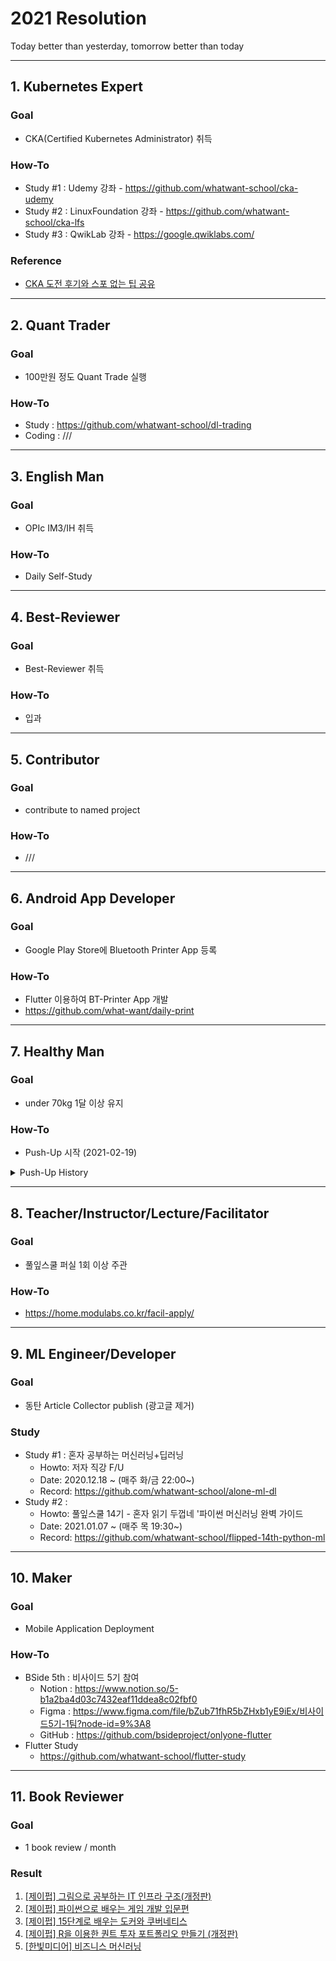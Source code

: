 # 2021 Resolution
Today better than yesterday, tomorrow better than today

---

## 1. Kubernetes Expert

### Goal
- CKA(Certified Kubernetes Administrator) 취득

### How-To
- Study #1 : Udemy 강좌 - https://github.com/whatwant-school/cka-udemy
- Study #2 : LinuxFoundation 강좌 - https://github.com/whatwant-school/cka-lfs
- Study #3 : QwikLab 강좌 - https://google.qwiklabs.com/

### Reference
- [CKA 도전 후기와 스포 없는 팁 공유](https://jonnung.dev/kubernetes/2020/08/24/cka-challenge-and-spoiler-free-tips/)

---

## 2. Quant Trader

### Goal
- 100만원 정도 Quant Trade 실행

### How-To
- Study : https://github.com/whatwant-school/dl-trading
- Coding : ///

---

## 3. English Man

### Goal
- OPIc IM3/IH 취득

### How-To
- Daily Self-Study

---

## 4. Best-Reviewer

### Goal
- Best-Reviewer 취득

### How-To
- 입과

---

## 5. Contributor

### Goal
- contribute to named project

### How-To
- ///

---

## 6. Android App Developer

### Goal
- Google Play Store에 Bluetooth Printer App 등록

### How-To
- Flutter 이용하여 BT-Printer App 개발
- https://github.com/what-want/daily-print

---

## 7. Healthy Man

### Goal
- under 70kg 1달 이상 유지

### How-To
- Push-Up 시작 (2021-02-19)

<details markdown="1">
<summary>Push-Up History</summary>

    - 01 day (02/19) : 10 = 10개
    - 02 day (02/20) :  8 = 6개 + 2개 (어깨 연결된 가슴 부위 근육통... ㅠㅠ)
    - 03 day (02/21) : 10 = 5개 + 5개
    - 04 day (02/22) : 11 = 5개 + 3개 + 3개
    - 05 day (02/24) : 15 = 5개 + 5개 + 5개
    - 06 day (02/25) : 15 = 5개 + 5개 + 5개

</details>


---

## 8. Teacher/Instructor/Lecture/Facilitator

### Goal
- 풀잎스쿨 퍼실 1회 이상 주관

### How-To
- https://home.modulabs.co.kr/facil-apply/

---

## 9. ML Engineer/Developer

### Goal
- 동탄 Article Collector publish (광고글 제거)

### Study
- Study #1 : 혼자 공부하는 머신러닝+딥러닝
  - Howto: 저자 직강 F/U
  - Date: 2020.12.18 ~ (매주 화/금 22:00~)
  - Record: https://github.com/whatwant-school/alone-ml-dl
- Study #2 : 
  - Howto: 풀잎스쿨 14기 - 혼자 읽기 두껍네 '파이썬 머신러닝 완벽 가이드
  - Date: 2021.01.07 ~ (매주 목 19:30~)
  - Record: https://github.com/whatwant-school/flipped-14th-python-ml

---

## 10. Maker

### Goal
- Mobile Application Deployment

### How-To
- BSide 5th : 비사이드 5기 참여
  - Notion : https://www.notion.so/5-b1a2ba4d03c7432eaf11ddea8c02fbf0
  - Figma : https://www.figma.com/file/bZub71fhR5bZHxb1yE9iEx/비사이드5기-1팀?node-id=9%3A8
  - GitHub : https://github.com/bsideproject/onlyone-flutter
- Flutter Study
  - https://github.com/whatwant-school/flutter-study

---

## 11. Book Reviewer

### Goal
- 1 book review / month

### Result

1. [[제이펍] 그림으로 공부하는 IT 인프라 구조(개정판)](https://www.whatwant.com/entry/제이펍-그림으로-공부하는-IT-인프라-구조개정판)
1. [[제이펍] 파이썬으로 배우는 게임 개발 입문편](https://www.whatwant.com/entry/제이펍-파이썬으로-배우는-게임-개발-입문편)
1. [[제이펍] 15단계로 배우는 도커와 쿠버네티스](https://www.whatwant.com/entry/제이펍-15단계로-배우는-도커와-쿠버네티스)
1. [[제이펍] R을 이용한 퀀트 투자 포트폴리오 만들기 (개정판)](https://www.whatwant.com/entry/제이펍-R을-이용한-퀀트-투자-포트폴리오-만들기-개정판)
1. [[한빛미디어] 비즈니스 머신러닝](https://www.whatwant.com/entry/한빛미디어-비즈니스-머신러닝)
